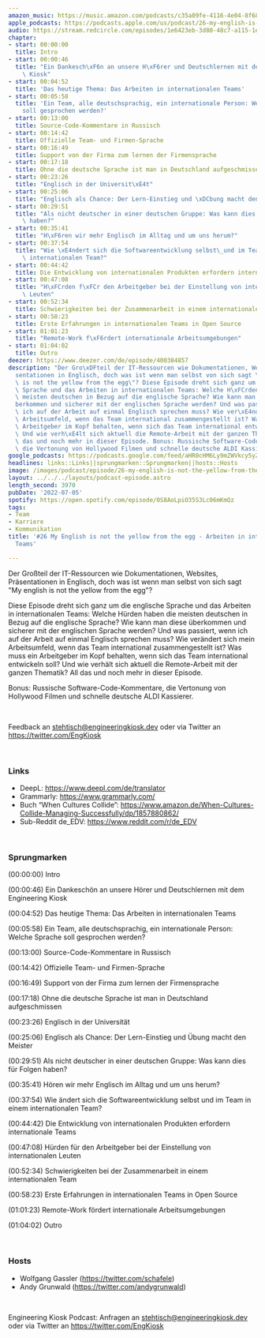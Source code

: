 ```yaml
---
amazon_music: https://music.amazon.com/podcasts/c35a09fe-4116-4e04-8f68-77d61b112e46/episodes/483ff346-6575-4282-8122-119666a39498/engineering-kiosk-26-my-english-is-not-the-yellow-from-the-egg---arbeiten-in-internationalen-teams
apple_podcasts: https://podcasts.apple.com/us/podcast/26-my-english-is-not-the-yellow-from-the-egg-arbeiten/id1603082924?i=1000568825196&uo=4
audio: https://stream.redcircle.com/episodes/1e6423eb-3d80-48c7-a115-1e9deb9bff7c/stream.mp3
chapter:
- start: 00:00:00
  title: Intro
- start: 00:00:46
  title: "Ein Dankesch\xF6n an unsere H\xF6rer und Deutschlernen mit dem Engineering\
    \ Kiosk"
- start: 00:04:52
  title: 'Das heutige Thema: Das Arbeiten in internationalen Teams'
- start: 00:05:58
  title: 'Ein Team, alle deutschsprachig, ein internationale Person: Welche Sprache
    soll gesprochen werden?'
- start: 00:13:00
  title: Source-Code-Kommentare in Russisch
- start: 00:14:42
  title: Offizielle Team- und Firmen-Sprache
- start: 00:16:49
  title: Support von der Firma zum lernen der Firmensprache
- start: 00:17:18
  title: Ohne die deutsche Sprache ist man in Deutschland aufgeschmissen
- start: 00:23:26
  title: "Englisch in der Universit\xE4t"
- start: 00:25:06
  title: "Englisch als Chance: Der Lern-Einstieg und \xDCbung macht den Meister"
- start: 00:29:51
  title: "Als nicht deutscher in einer deutschen Gruppe: Was kann dies f\xFCr Folgen\
    \ haben?"
- start: 00:35:41
  title: "H\xF6ren wir mehr Englisch im Alltag und um uns herum?"
- start: 00:37:54
  title: "Wie \xE4ndert sich die Softwareentwicklung selbst\_und im Team in einem\
    \ internationalen Team?"
- start: 00:44:42
  title: Die Entwicklung von internationalen Produkten erfordern internationale Teams
- start: 00:47:08
  title: "H\xFCrden f\xFCr den Arbeitgeber bei der Einstellung von internationalen\
    \ Leuten"
- start: 00:52:34
  title: Schwierigkeiten bei der Zusammenarbeit in einem internationalen Team
- start: 00:58:23
  title: Erste Erfahrungen in internationalen Teams in Open Source
- start: 01:01:23
  title: "Remote-Work f\xF6rdert internationale Arbeitsumgebungen"
- start: 01:04:02
  title: Outro
deezer: https://www.deezer.com/de/episode/400384857
description: "Der Gro\xDFteil der IT-Ressourcen wie Dokumentationen, Websites, Pr\xE4\
  sentationen in Englisch, doch was ist wenn man selbst von sich sagt \"My english\
  \ is not the yellow from the egg\"? Diese Episode dreht sich ganz um die englische\
  \ Sprache und das Arbeiten in internationalen Teams: Welche H\xFCrden haben die\
  \ meisten deutschen in Bezug auf die englische Sprache? Wie kann man diese \xFC\
  berkommen und sicherer mit der englischen Sprache werden? Und was passiert, wenn\
  \ ich auf der Arbeit auf einmal Englisch sprechen muss? Wie ver\xE4ndert sich mein\
  \ Arbeitsumfeld, wenn das Team international zusammengestellt ist? Was muss ein\
  \ Arbeitgeber im Kopf behalten, wenn sich das Team international entwickeln soll?\
  \ Und wie verh\xE4lt sich aktuell die Remote-Arbeit mit der ganzen Thematik? All\
  \ das und noch mehr in dieser Episode. Bonus: Russische Software-Code-Kommentare,\
  \ die Vertonung von Hollywood Filmen und schnelle deutsche ALDI Kassierer."
google_podcasts: https://podcasts.google.com/feed/aHR0cHM6Ly9mZWVkcy5yZWRjaXJjbGUuY29tLzBlY2ZkZmQ3LWZkYTEtNGMzZC05NTE1LTQ3NjcyN2Y5ZGY1ZQ/episode/NjdmNDdhNDEtNGE2OC00ZGY3LWJkZWEtMjliZDg4ZTg2NDk3?sa=X&ved=2ahUKEwipgfnykOH4AhU1VTUKHcYQDHcQkfYCegQIARAF
headlines: links::Links||sprungmarken::Sprungmarken||hosts::Hosts
image: /images/podcast/episode/26-my-english-is-not-the-yellow-from-the-egg-arbeiten-in-internationalen-teams.jpg
layout: ../../../layouts/podcast-episode.astro
length_second: 3970
pubDate: '2022-07-05'
spotify: https://open.spotify.com/episode/0S8AoLpiO35S3Lc06mKmQz
tags:
- Team
- Karriere
- Kommunikation
title: '#26 My English is not the yellow from the egg - Arbeiten in internationalen
  Teams'

---
```

<p>Der Großteil der IT-Ressourcen wie Dokumentationen, Websites, Präsentationen in Englisch, doch was ist wenn man selbst von sich sagt &#34;My english is not the yellow from the egg&#34;?</p><p>Diese Episode dreht sich ganz um die englische Sprache und das Arbeiten in internationalen Teams: Welche Hürden haben die meisten deutschen in Bezug auf die englische Sprache? Wie kann man diese überkommen und sicherer mit der englischen Sprache werden? Und was passiert, wenn ich auf der Arbeit auf einmal Englisch sprechen muss? Wie verändert sich mein Arbeitsumfeld, wenn das Team international zusammengestellt ist? Was muss ein Arbeitgeber im Kopf behalten, wenn sich das Team international entwickeln soll? Und wie verhält sich aktuell die Remote-Arbeit mit der ganzen Thematik? All das und noch mehr in dieser Episode.</p><p>Bonus: Russische Software-Code-Kommentare, die Vertonung von Hollywood Filmen und schnelle deutsche ALDI Kassierer.</p><p><br></p><p>Feedback an <a href="mailto:stehtisch@engineeringkiosk.dev" rel="nofollow">stehtisch@engineeringkiosk.dev</a> oder via Twitter an <a href="https://twitter.com/EngKiosk" rel="nofollow">https://twitter.com/EngKiosk</a></p><p><br></p><h3 id="links">Links</h3><ul><li>DeepL: <a href="https://www.deepl.com/de/translator" rel="nofollow">https://www.deepl.com/de/translator</a></li><li>Grammarly: <a href="https://www.grammarly.com/" rel="nofollow">https://www.grammarly.com/</a></li><li>Buch “When Cultures Collide”: <a href="https://www.amazon.de/When-Cultures-Collide-Managing-Successfully/dp/1857880862/" rel="nofollow">https://www.amazon.de/When-Cultures-Collide-Managing-Successfully/dp/1857880862/</a></li><li>Sub-Reddit de_EDV: <a href="https://www.reddit.com/r/de_EDV" rel="nofollow">https://www.reddit.com/r/de_EDV</a></li></ul><p><br></p><h3 id="sprungmarken">Sprungmarken</h3><p>(00:00:00) Intro</p><p>(00:00:46) Ein Dankeschön an unsere Hörer und Deutschlernen mit dem Engineering Kiosk</p><p>(00:04:52) Das heutige Thema: Das Arbeiten in internationalen Teams</p><p>(00:05:58) Ein Team, alle deutschsprachig, ein internationale Person: Welche Sprache soll gesprochen werden?</p><p>(00:13:00) Source-Code-Kommentare in Russisch</p><p>(00:14:42) Offizielle Team- und Firmen-Sprache</p><p>(00:16:49) Support von der Firma zum lernen der Firmensprache</p><p>(00:17:18) Ohne die deutsche Sprache ist man in Deutschland aufgeschmissen</p><p>(00:23:26) Englisch in der Universität</p><p>(00:25:06) Englisch als Chance: Der Lern-Einstieg und Übung macht den Meister</p><p>(00:29:51) Als nicht deutscher in einer deutschen Gruppe: Was kann dies für Folgen haben?</p><p>(00:35:41) Hören wir mehr Englisch im Alltag und um uns herum?</p><p>(00:37:54) Wie ändert sich die Softwareentwicklung selbst und im Team in einem internationalen Team?</p><p>(00:44:42) Die Entwicklung von internationalen Produkten erfordern internationale Teams</p><p>(00:47:08) Hürden für den Arbeitgeber bei der Einstellung von internationalen Leuten</p><p>(00:52:34) Schwierigkeiten bei der Zusammenarbeit in einem internationalen Team</p><p>(00:58:23) Erste Erfahrungen in internationalen Teams in Open Source</p><p>(01:01:23) Remote-Work fördert internationale Arbeitsumgebungen</p><p>(01:04:02) Outro</p><p><br></p><h3 id="hosts">Hosts</h3><ul><li>Wolfgang Gassler (<a href="https://twitter.com/schafele" rel="nofollow">https://twitter.com/schafele</a>)</li><li>Andy Grunwald (<a href="https://twitter.com/andygrunwald" rel="nofollow">https://twitter.com/andygrunwald</a>)</li></ul><p><br></p><p>Engineering Kiosk Podcast: Anfragen an <a href="http://stehtisch@engineeringkiosk.dev" rel="nofollow">stehtisch@engineeringkiosk.dev</a> oder via Twitter an <a href="https://twitter.com/EngKiosk" rel="nofollow">https://twitter.com/EngKiosk</a></p>